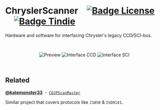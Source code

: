 # ChryslerScanner [![Badge License]][License] [![Badge Tindie]][Tindie]

Hardware and software for interfacing Chrysler's legacy CCD/SCI-bus. 

<br>

<div align = center>

![Preview]
![Interface CCD]
![Interface SCI]

</div>

<br>

## Related

**[@katemonster33][Kate]** - [`CDJPScanMaster`][CDJPScanMaster]

Similar project that covers protocols like `J1850` & `ISO9141`.

<!----------------------------------------------------------------------------->

[Badge License]: https://img.shields.io/badge/License-GPLv3-blue.svg?style=for-the-badge
[Badge Tindie]: https://img.shields.io/badge/Buy_On_Tindie-17aeb9?style=for-the-badge&logo=shopify&logoColor=white

[Interface SCI]: https://chryslerccdsci.files.wordpress.com/2021/08/gui_sci-bus_pcm_table_01.png
[Interface CCD]: https://chryslerccdsci.files.wordpress.com/2021/08/gui_ccd-bus_table_01.png
[Preview]: https://chryslerccdsci.files.wordpress.com/2021/08/img_20210819_170230_02.jpg

[Tindie]: https://www.tindie.com/products/17595/

[License]: LICENSE

[CDJPScanMaster]: https://github.com/katemonster33/CDJPScanMaster
[Kate]: https://github.com/katemonster33/
